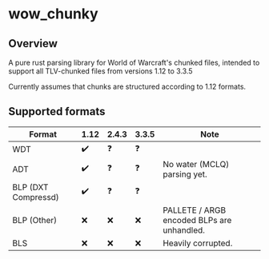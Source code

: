 wow_chunky
===========

Overview
-----------

A pure rust parsing library for World of Warcraft's chunked files, intended to support all TLV-chunked files from versions 1.12 to 3.3.5

Currently assumes that chunks are structured according to 1.12 formats.


Supported formats
------------------

| Format | 1.12 | 2.4.3 | 3.3.5 | Note |
|--------|------|-------|-------|------|
| WDT    | :heavy_check_mark:  | :question:     | :question:     |
| ADT    | :heavy_check_mark:  | :question:     | :question:     | No water (MCLQ) parsing yet.
| BLP (DXT Compressd) | :heavy_check_mark:  | :question:     | :question:     |
| BLP (Other) | :x:  | :x:     | :x:     | PALLETE / ARGB encoded BLPs are unhandled.
| BLS | :x:  | :x:     | :x:     | Heavily corrupted.